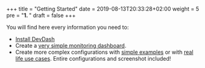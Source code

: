 +++
title = "Getting Started"
date = 2019-08-13T20:33:28+02:00
weight = 5
pre = "<b>1. </b>"
draft = false
+++

You will find here every information you need to:

* [Install DevDash](/getting-started/installation/)
* Create a [very simple monitoring dashboard](/getting-started/quick-start/).
* Create more complex configurations with [simple examples](/getting-started/examples) or with [real life use cases](/getting-started/use-cases). Entire configurations and screenshot included! 
